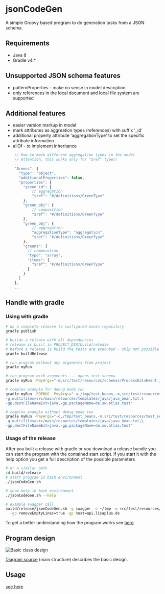 # jsonCodeGen
A simple Groovy based program to do generation tasks from a JSON schema.

## Requirements
* Java 8
* Gradle v4.*

## Unsupported JSON schema features
* patternProperties - make no sense in model description
* only references in the local document and local file system are supported

## Additional features
* easier version markup in model
* mark attributes as aggreation types (references) with suffix '_id'
* additional property attribute 'aggregationType' to set the specific attribute information
* allOf - to implement inheritance

```javascript
    // How to mark different aggregation types in the model
    // Attention, this works only for "$ref" types!
    ...
    "Greens": {
      "type": "object",
      "additionalProperties": false,
      "properties": {
        "green_id": {
            // aggregation
            "$ref": "#/definitions/GreenType"
        },
        "green_obj": {
            // composition
            "$ref": "#/definitions/GreenType"
        },
        "green_obj": {
            // aggregation
            "aggregationType": "aggregation",
            "$ref": "#/definitions/GreenType"
        },
        "greens": {
          // composotion
          "type": "array",
          "items": {
            "$ref": "#/definitions/GreenType"
          }
        }
      }
    },
    ...
```


## Handle with gradle
### Using with gradle
```bash
# do a complete release to configured maven repository
gradle publish

# builds a release with all dependencies
# release is built in PROJECT_DIR/build/release
# before a release is build the tests are executed - skip not possible
gradle buildRelease

# run program without any arguments from project
gradle myRun

# run program with arguments ... opens test schema
gradle myRun -PmyArgs="-m,src/test/resources/schemas/ProcessDataEvent.json"

# complex example for debug mode run
gradle myRun -PDEBUG -PmyArgs="-o,/tmp/test_beans,-m,src/test/resources/test_schemas/multiType.json,\
-g,multifiles=src/main/resources/templates/java/java_bean.txt,\
-gp,destFileNameExt=java,-gp,packageName=de.sw.atlas.test"

# complex example without debug mode run
gradle myRun -PmyArgs="-o,/tmp/test_beans,-m,src/test/resources/test_schemas/multiType.json,\
-g,multifiles=src/main/resources/templates/java/java_bean.txt,\
-gp,destFileNameExt=java,-gp,packageName=de.sw.atlas.test"
```
### Usage of the release
After you built a release with gradle or you download a release bundle you can start
the program with the contained start script. If you start it with the help option you
get a full description of the possible parameters
```bash
# or a similar path
cd build/release
# start program in bash environment
./jsonCodeGen.sh

# show help in bash environment
./jsonCodeGen.sh --help

# example swagger call
build/release/jsonCodeGen.sh -g swagger -o ~/tmp -m src/test/resources/test_schemas/ds/user.json \
  -gp removeEmptyLines=true -gp host=api.lisaplus.de
```

To get a better understanding how the program works see [here](src/test/groovy/de/lisaplus/atlas/codegen/test/PlantUml.groovy)

## Program design
![Basic class design](http://www.plantuml.com/plantuml/png/5SX13iCm20NHgxG7gDddCfMBKUp8XWW-olMJRaPFynxACvkaprS7pjY8l5vb7-Zvon1dKuYYi2qAxjFGQuf_hd_f25Es9hiehHfuLZEEnqE_0Kz6kfGprxm1)

[Diagram source](docs/main_structure.puml) (main structure) describes the
basic design.

## Usage
[see here](src/main/resources/docs/usage.md)
